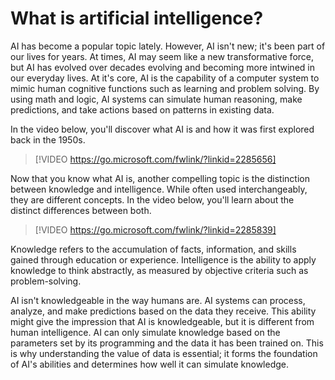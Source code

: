# What is artificial intelligence?

AI has become a popular topic lately. However, AI isn't new; it's been part of our lives for years. At times, AI may seem like a new transformative force, but AI has evolved over decades evolving and becoming more intwined in our everyday lives. At it's core, AI is the capability of a computer system to mimic human cognitive functions such as learning and problem solving. By using math and logic, AI systems can simulate human reasoning, make predictions, and take actions based on patterns in existing data.

In the video below, you'll discover what AI is and how it was first explored back in the 1950s.

> [!VIDEO https://go.microsoft.com/fwlink/?linkid=2285656]

Now that you know what AI is, another compelling topic is the distinction between knowledge and intelligence. While often used interchangeably, they are different concepts. In the video below, you'll learn about the distinct differences between both.

> [!VIDEO https://go.microsoft.com/fwlink/?linkid=2285839]

Knowledge refers to the accumulation of facts, information, and skills gained through education or experience. Intelligence is the ability to apply knowledge to think abstractly, as measured by objective criteria such as problem-solving.

AI isn't knowledgeable in the way humans are. AI systems can process, analyze, and make predictions based on the data they receive. This ability might give the impression that AI is knowledgeable, but it is different from human intelligence. AI can only simulate knowledge based on the parameters set by its programming and the data it has been trained on. This is why understanding the value of data is essential; it forms the foundation of AI's abilities and determines how well it can simulate knowledge.
